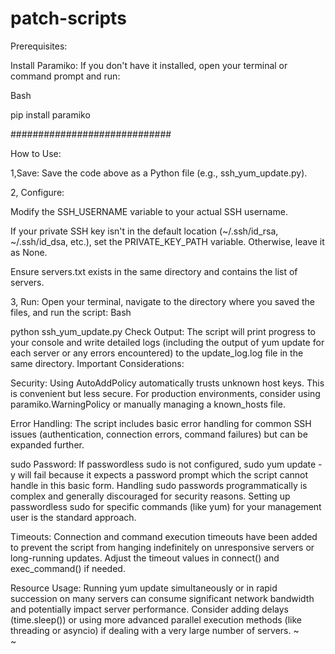 # patch-scripts

Prerequisites:

Install Paramiko: If you don't have it installed, open your terminal or command prompt and run:

Bash

pip install paramiko

#############################


How to Use:

1,Save:  Save the code above as a Python file (e.g., ssh_yum_update.py).

2, Configure:

Modify the SSH_USERNAME variable to your actual SSH username.

If your private SSH key isn't in the default location (~/.ssh/id_rsa, ~/.ssh/id_dsa, etc.), set the PRIVATE_KEY_PATH variable. Otherwise, leave it as None.

Ensure servers.txt exists in the same directory and contains the list of servers.

3, Run: Open your terminal, navigate to the directory where you saved the files, and run the script:
Bash

python ssh_yum_update.py
Check Output: The script will print progress to your console and write detailed logs (including the output of yum update for each server or any errors encountered) to the update_log.log file in the same directory.
Important Considerations:

Security: Using AutoAddPolicy automatically trusts unknown host keys. This is convenient but less secure. For production environments, consider using paramiko.WarningPolicy or manually managing a known_hosts file.

Error Handling: The script includes basic error handling for common SSH issues (authentication, connection errors, command failures) but can be expanded further.

sudo Password:
If passwordless sudo is not configured, sudo yum update -y will fail because it expects a password prompt which the script cannot handle in this basic form. Handling sudo passwords programmatically is complex and generally discouraged for security reasons. Setting up passwordless sudo for specific commands (like yum) for your management user is the standard approach.

Timeouts: Connection and command execution timeouts have been added to prevent the script from hanging indefinitely on unresponsive servers or long-running updates. Adjust the timeout values in connect() and exec_command() if needed.

Resource Usage: Running yum update simultaneously or in rapid succession on many servers can consume significant network bandwidth and potentially impact server performance. Consider adding delays (time.sleep()) or using more advanced parallel execution methods (like threading or asyncio) if dealing with a very large number of servers.
~                                                                                                                                                                                  
~                                                                                                        

